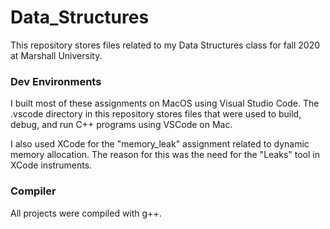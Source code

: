 # Data_Structures

This repository stores files related to my Data Structures class for fall 2020 at Marshall University. 

### Dev Environments

I built most of these assignments on MacOS using Visual Studio Code. The .vscode directory in this repository stores files that were used to build, debug, and run C++ programs using VSCode on Mac.

I also used XCode for the "memory_leak" assignment related to dynamic memory allocation. The reason for this was the need for the "Leaks" tool in XCode instruments. 

### Compiler

All projects were compiled with g++. 